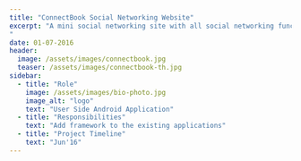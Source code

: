 ```yaml
---
title: "ConnectBook Social Networking Website"
excerpt: "A mini social networking site with all social networking functionalities. Used Java Design Patterns along with frameworks like spring and bootstrap.
"
date: 01-07-2016
header:
  image: /assets/images/connectbook.jpg
  teaser: /assets/images/connectbook-th.jpg
sidebar:
  - title: "Role"
    image: /assets/images/bio-photo.jpg
    image_alt: "logo"
    text: "User Side Android Application"
  - title: "Responsibilities"
    text: "Add framework to the existing applications"
  - title: "Project Timeline"
    text: "Jun'16"
---
```



